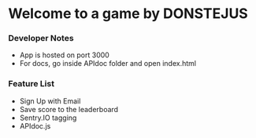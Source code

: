 <h1>Welcome to a game by DONSTEJUS</h1>

### Developer Notes
<ul>
<li>App is hosted on port 3000</li>
<li>For docs, go inside APIdoc folder and open index.html
</ul>

### Feature List
<ul>
<li>Sign Up with Email</li>
<li>Save score to the leaderboard</li>
<li>Sentry.IO tagging</li>
<li>APIdoc.js</li>
</ul>